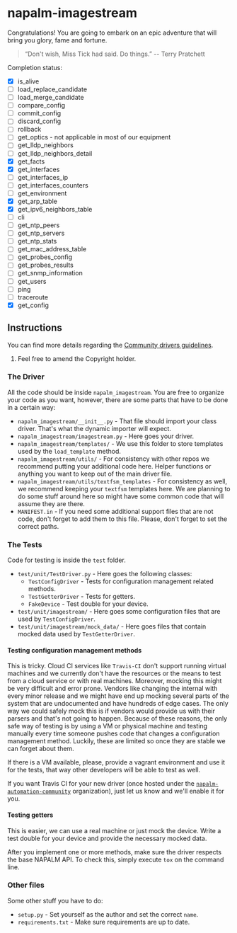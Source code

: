 # napalm-imagestream

Congratulations! You are going to embark on an epic adventure that will bring you glory, fame and
fortune.

> “Don't wish, Miss Tick had said. Do things.”
> -- Terry Pratchett


Completion status:
- [x] is_alive
- [ ] load_replace_candidate
- [ ] load_merge_candidate
- [ ] compare_config 
- [ ] commit_config
- [ ] discard_config
- [ ] rollback
- [ ] get_optics - not applicable in most of our equipment
- [ ] get_lldp_neighbors
- [ ] get_lldp_neighbors_detail
- [x] get_facts
- [x] get_interfaces
- [ ] get_interfaces_ip
- [ ] get_interfaces_counters
- [ ] get_environment
- [x] get_arp_table
- [x] get_ipv6_neighbors_table
- [ ] cli
- [ ] get_ntp_peers 
- [ ] get_ntp_servers
- [ ] get_ntp_stats
- [ ] get_mac_address_table
- [ ] get_probes_config 
- [ ] get_probes_results
- [ ] get_snmp_information
- [ ] get_users
- [ ] ping
- [ ] traceroute
- [x] get_config

## Instructions

You can find more details regarding the [Community drivers guidelines](http://napalm.readthedocs.io/en/develop/contributing/drivers.html).
1. Feel free to amend the Copyright holder.

### The Driver

All the code should be inside `napalm_imagestream`. You are free to organize your code as you want,
however, there are some parts that have to be done in a certain way:

* `napalm_imagestream/__init__.py` - That file should import your class driver. That's what the
dynamic importer will expect.
* `napalm_imagestream/imagestream.py` - Here goes your driver.
* `napalm_imagestream/templates/` - We use this folder to store templates used by the `load_template`
method.
* `napalm_imagestream/utils/` - For consistency with other repos we recommend putting your additional
code here. Helper functions or anything you want to keep out of the main driver file.
* `napalm_imagestream/utils/textfsm_templates` - For consistency as well, we recommend keeping your
`textfsm` templates here. We are planning to do some stuff around here so might have some common
code that will assume they are there.
* `MANIFEST.in` - If you need some additional support files that are not code, don't forget to add
them to this file. Please, don't forget to set the correct paths.

### The Tests

Code for testing is inside the `test` folder.

* `test/unit/TestDriver.py` - Here goes the following classes:
  * `TestConfigDriver` - Tests for configuration management related methods.
  * `TestGetterDriver` - Tests for getters.
  * `FakeDevice` - Test double for your device.
* `test/unit/imagestream/` - Here goes some configuration files that are used by `TestConfigDriver`.
* `test/unit/imagestream/mock_data/` - Here goes files that contain mocked data used by
                                    `TestGetterDriver`.

#### Testing configuration management methods

This is tricky. Cloud CI services like `Travis-CI` don't support running virtual machines and
we currently don't have the resources or the means to test from a cloud service or with real
machines. Moreover, mocking this might be very difficult and error prone. Vendors like changing
the internal with every minor release and we might have end up mocking several parts of the system
that are undocumented and have hundreds of edge cases. The only way we could safely mock this is
if vendors would provide us with their parsers and that's not going to happen. Because of these
reasons, the only safe way of testing is by using a VM or physical machine and testing manually
every time someone pushes code that changes a configuration management method. Luckily, these are
limited so once they are stable we can forget about them.

If there is a VM available, please, provide a vagrant environment and use it for the tests,
that way other developers will be able to test as well.

If you want Travis CI for your new driver (once hosted under the
[`napalm-automation-community`](https://github.com/napalm-automation-community)
organization), just let us know and we'll enable it for you.

#### Testing getters

This is easier, we can use a real machine or just mock the device. Write a test double for your
device and provide the necessary mocked data.

After you implement one or more methods, make sure the driver respects the base
NAPALM API. To check this, simply execute ``tox`` on the command line.

### Other files

Some other stuff you have to do:

* `setup.py` - Set yourself as the author and set the correct `name`.
* `requirements.txt` - Make sure requirements are up to date.
